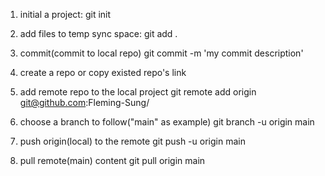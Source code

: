 1. initial a project:
git init

2. add files to temp sync space:
git add .

3. commit(commit to local repo)
git commit -m 'my commit description'

4. create a repo or copy existed repo's link

5. add remote repo to the local project
git remote add origin git@github.com:Fleming-Sung/<reponame>

6. choose a branch to follow("main" as example)
git branch -u origin main

7. push origin(local) to the remote
git push -u origin main

8. pull remote(main) content
git pull origin main
